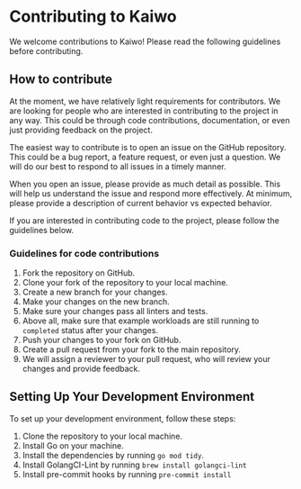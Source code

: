 # Contributing to Kaiwo

We welcome contributions to Kaiwo! Please read the following guidelines before contributing.

## How to contribute

At the moment, we have relatively light requirements for contributors. We are looking for people who are interested in contributing to the project in any way. This could be through code contributions, documentation, or even just providing feedback on the project.

The easiest way to contribute is to open an issue on the GitHub repository. This could be a bug report, a feature request, or even just a question. We will do our best to respond to all issues in a timely manner.

When you open an issue, please provide as much detail as possible. This will help us understand the issue and respond more effectively. At minimum, please provide a description of current behavior vs expected behavior.

If you are interested in contributing code to the project, please follow the guidelines below.

### Guidelines for code contributions

1. Fork the repository on GitHub.
2. Clone your fork of the repository to your local machine.
3. Create a new branch for your changes.
4. Make your changes on the new branch.
5. Make sure your changes pass all linters and tests.
6. Above all, make sure that example workloads are still running to `completed` status after your changes.
5. Push your changes to your fork on GitHub.
6. Create a pull request from your fork to the main repository.
7. We will assign a reviewer to your pull request, who will review your changes and provide feedback.

## Setting Up Your Development Environment

To set up your development environment, follow these steps:

1. Clone the repository to your local machine.
2. Install Go on your machine.
3. Install the dependencies by running `go mod tidy`.
4. Install GolangCI-Lint by running `brew install golangci-lint`
5. Install pre-commit hooks by running `pre-commit install`



